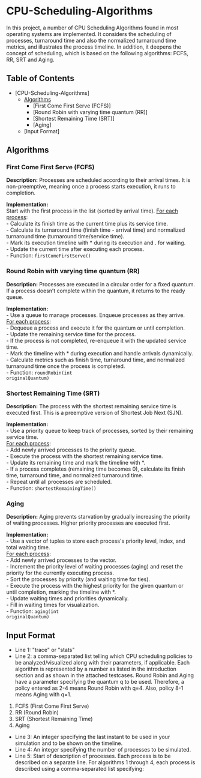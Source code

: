 # CPU-Scheduling-Algorithms
In this project, a number of CPU Scheduling Algorithms found in most operating systems are implemented. It considers the scheduling of processes, turnaround time and also the normalized turnaround time metrics, and illustrates the process timeline. In addition, it deepens the concept of scheduling, which is based on the following algorithms: FCFS, RR, SRT and Aging.

## Table of Contents
- [CPU-Scheduling-Algorithms]
  - [Algorithms](#algorithms)
    - [First Come First Serve (FCFS)]
    - [Round Robin with varying time quantum (RR)]
    - [Shortest Remaining Time (SRT)]
    - [Aging]
  - [Input Format]

## Algorithms

### First Come First Serve (FCFS)
 <strong>Description:</strong> Processes are scheduled according to their arrival times. It is non-preemptive, meaning once a process starts execution, it runs to completion.

<strong>Implementation:</strong><br>
            Start with the first process in the list (sorted by arrival time).<be>
            <u>For each process</u>:<br>
            - Calculate its finish time as the current time plus its service time.<br>
            - Calculate its turnaround time (finish time - arrival time) and normalized turnaround time (turnaround time/service time).<br>
            - Mark its execution timeline with * during its execution and . for waiting.<br>
            - Update the current time after executing each process.<br>
            - Function: <code>firstComeFirstServe()</code>

### Round Robin with varying time quantum (RR)
<strong>Description:</strong> Processes are executed in a circular order for a fixed quantum. If a process doesn’t complete within the quantum, it returns to the ready queue.

<strong>Implementation:</strong><br>
            - Use a queue to manage processes. Enqueue processes as they arrive.<br>
            <u>For each process</u>:<br>
            - Dequeue a process and execute it for the quantum or until completion.<br>
            - Update the remaining service time for the process.<br>
            - If the process is not completed, re-enqueue it with the updated service time.<br>
            - Mark the timeline with * during execution and handle arrivals dynamically.<br>
            - Calculate metrics such as finish time, turnaround time, and normalized turnaround time once the process is completed.<br>
            - Function: <code>roundRobin(int originalQuantum)</code>
  
### Shortest Remaining Time (SRT)
<strong>Description:</strong> The process with the shortest remaining service time is executed first. This is a preemptive version of Shortest Job Next (SJN).

<strong>Implementation:</strong><br>
            - Use a priority queue to keep track of processes, sorted by their remaining service time.<br>
            <u>For each process</u>:<br>
            - Add newly arrived processes to the priority queue.<br>
            - Execute the process with the shortest remaining service time.<br>
            - Update its remaining time and mark the timeline with *.<br>
            - If a process completes (remaining time becomes 0), calculate its finish time, turnaround time, and normalized turnaround time.<br>
            - Repeat until all processes are scheduled.<br>
            - Function: <code>shortestRemainingTime()</code>

### Aging

<strong>Description:</strong> Aging prevents starvation by gradually increasing the priority of waiting processes. Higher priority processes are executed first.

 <strong>Implementation:</strong><br>
            - Use a vector of tuples to store each process's priority level, index, and total waiting time.<br>
            <u>For each process</u>:<br>
            - Add newly arrived processes to the vector.<br>
            - Increment the priority level of waiting processes (aging) and reset the priority for the currently executing process.<br>
            - Sort the processes by priority (and waiting time for ties).<br>
            - Execute the process with the highest priority for the given quantum or until completion, marking the timeline with *.<br>
            - Update waiting times and priorities dynamically.<br>
            - Fill in waiting times for visualization.<br>
            - Function: <code>aging(int originalQuantum)</code>

## Input Format
- Line 1: "trace" or "stats"
- Line 2: a comma-separated list telling which CPU scheduling policies to be analyzed/visualized along with
their parameters, if applicable. Each algorithm is represented by a number as listed in the
introduction section and as shown in the attached testcases.
Round Robin and Aging have a parameter specifying the quantum q to be used. Therefore, a policy
entered as 2-4 means Round Robin with q=4. Also, policy 8-1 means Aging with q=1.
 1. FCFS (First Come First Serve)
 2. RR (Round Robin)
 3. SRT (Shortest Remaining Time)
 4. Aging
- Line 3: An integer specifying the last instant to be used in your simulation and to be shown on the timeline.
- Line 4: An integer specifying the number of processes to be simulated.
- Line 5: Start of description of processes. Each process is to be described on a separate line. For algorithms 1 through 4, each process is described using a comma-separated list specifying:
